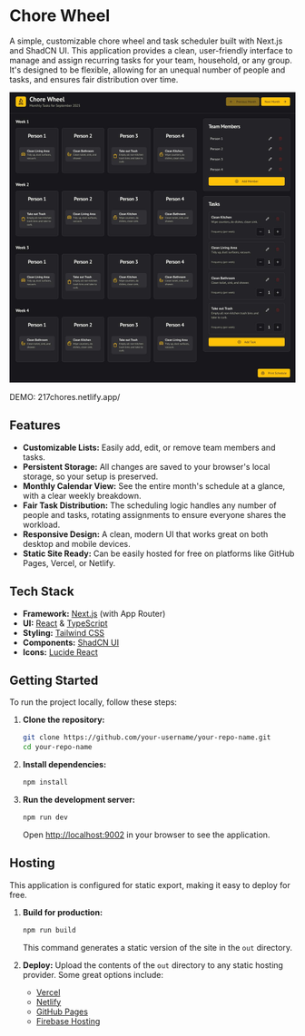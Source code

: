 # Chore Wheel

A simple, customizable chore wheel and task scheduler built with Next.js and ShadCN UI. This application provides a clean, user-friendly interface to manage and assign recurring tasks for your team, household, or any group. It's designed to be flexible, allowing for an unequal number of people and tasks, and ensures fair distribution over time.

![Chore Wheel Screenshot](https://github.com/saipreetham99/Chore-Wheel/blob/main/ui.jpeg)

DEMO: 217chores.netlify.app/
## Features

- **Customizable Lists:** Easily add, edit, or remove team members and tasks.
- **Persistent Storage:** All changes are saved to your browser's local storage, so your setup is preserved.
- **Monthly Calendar View:** See the entire month's schedule at a glance, with a clear weekly breakdown.
- **Fair Task Distribution:** The scheduling logic handles any number of people and tasks, rotating assignments to ensure everyone shares the workload.
- **Responsive Design:** A clean, modern UI that works great on both desktop and mobile devices.
- **Static Site Ready:** Can be easily hosted for free on platforms like GitHub Pages, Vercel, or Netlify.

## Tech Stack

- **Framework:** [Next.js](https://nextjs.org/) (with App Router)
- **UI:** [React](https://react.dev/) & [TypeScript](https://www.typescriptlang.org/)
- **Styling:** [Tailwind CSS](https://tailwindcss.com/)
- **Components:** [ShadCN UI](https://ui.shadcn.com/)
- **Icons:** [Lucide React](https://lucide.dev/)

## Getting Started

To run the project locally, follow these steps:

1.  **Clone the repository:**
    ```bash
    git clone https://github.com/your-username/your-repo-name.git
    cd your-repo-name
    ```

2.  **Install dependencies:**
    ```bash
    npm install
    ```

3.  **Run the development server:**
    ```bash
    npm run dev
    ```

    Open [http://localhost:9002](http://localhost:9002) in your browser to see the application.

## Hosting

This application is configured for static export, making it easy to deploy for free.

1.  **Build for production:**
    ```bash
    npm run build
    ```
    This command generates a static version of the site in the `out` directory.

2.  **Deploy:**
    Upload the contents of the `out` directory to any static hosting provider. Some great options include:
    - [Vercel](https://vercel.com/)
    - [Netlify](https://www.netlify.com/)
    - [GitHub Pages](https://pages.github.com/)
    - [Firebase Hosting](https://firebase.google.com/docs/hosting)
